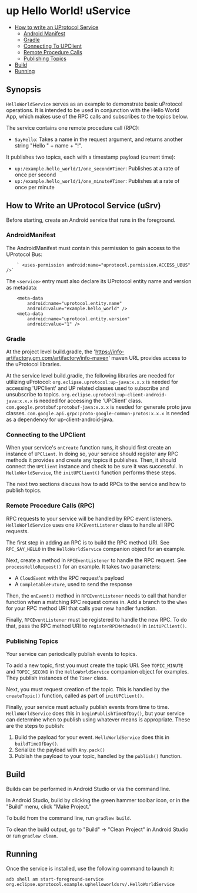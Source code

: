 # up Hello World! uService

* [How to write an UProtocol Service](#how-to-write-an-uprotocol-service-usrv)
    * [Android Manifest](#androidmanifest)
    * [Gradle](#gradle)
    * [Connecting To UPClient](#connecting-to-the-upclient)
    * [Remote Procedure Calls](#remote-procedure-calls-rpc)
    * [Publishing Topics](#publishing-topics)
* [Build](#build)
* [Running](#running)

## Synopsis

`HelloWorldService` serves as an example to demonstrate basic uProtocol operations. It is intended
to be used in conjunction with the Hello World App, which makes use of the RPC calls and
subscribes to the topics below.

The service contains one remote procedure call (RPC):

- `SayHello`: Takes a name in the request argument, and returns another string
  "Hello " + name + "!".

It publishes two topics, each with a timestamp payload (current time):

- `up:/example.hello_world/1/one_second#Timer`: Publishes at a rate of once per second
- `up:/example.hello_world/1/one_minute#Timer`: Publishes at a rate of once per minute

## How to Write an UProtocol Service (uSrv)

Before starting, create an Android service that runs in the foreground.


### AndroidManifest

The AndroidManifest must contain this permission to gain access to the UProtocol Bus:

```
    ` <uses-permission android:name="uprotocol.permission.ACCESS_UBUS" />`
```

The `<service>` entry must also declare its UProtocol entity name and version as metadata:

```
    <meta-data
        android:name="uprotocol.entity.name"
        android:value="example.hello_world" />
    <meta-data
        android:name="uprotocol.entity.version"
        android:value="1" />
```


### Gradle

At the project level build.gradle, the 'https://info-artifactory.gm.com/artifactory/info-maven'
maven URL provides access to the uProtocol libraries.

At the service level build.gradle, the following libraries are needed for utilizing uProtocol:
    `org.eclipse.uprotocol:up-java:x.x.x` is needed for accessing 'UPClient' and UP related classes used to subscribe and unsubscribe to topics.
    `org.eclipse.uprotocol:up-client-android-java:x.x.x` is needed for accessing the 'UPClient' class.
    `com.google.protobuf:protobuf-java:x.x.x` is needed for generate proto java classes.
    `com.google.api.grpc:proto-google-common-protos:x.x.x` is needed as a dependency for up-client-android-java.
### Connecting to the UPClient

When your service's `onCreate` function runs, it should first create an instance of `UPClient`.
In doing so, your service should register any RPC methods it provides and create any topics it
publishes. Then, it should connect the `UPClient` instance and check to be sure it was
successful. In `HelloWorldService`, the `initUPClient()` function performs these steps.

The next two sections discuss how to add RPCs to the service and how to publish topics.

### Remote Procedure Calls (RPC)

RPC requests to your service will be handled by RPC event listeners. `HelloWorldService` uses one
`RPCEventListener` class to handle all RPC requests.

The first step in adding an RPC is to build the RPC method URI. See `RPC_SAY_HELLO` in the
`HelloWorldService` companion object for an example.

Next, create a method in `RPCEventListener` to handle the RPC request. See
`processHelloRequest()` for an example. It takes two parameters:

- A `CloudEvent` with the RPC request's payload
- A `CompletableFuture`, used to send the response

Then, the `onEvent()` method in `RPCEventListener` needs to call that handler function when a
matching RPC request comes in. Add a branch to the `when` for your RPC method URI that calls your
new handler function.

Finally, `RPCEventListener` must be registered to handle the new RPC. To do that, pass the RPC
method URI to `registerRPCMethods()` in `initUPClient()`.

### Publishing Topics

Your service can periodically publish events to topics.

To add a new topic, first you must create the topic URI. See `TOPIC_MINUTE` and `TOPIC_SECOND` in
the `HelloWorldService` companion object for examples. They publish instances of the `Timer` class.

Next, you must request creation of the topic. This is handled by the `createTopic()` function,
called as part of `initUPClient()`.

Finally, your service must actually publish events from time to time. `HelloWorldService` does this
in `beginPublishTimeOfDay()`, but your service can determine when to publish using whatever means
is appropriate. These are the steps to publish:

1. Build the payload for your event. `HelloWorldService` does this in `buildTimeOfDay()`.
2. Serialize the payload with `Any.pack()`
3. Publish the payload to your topic, handled by the `publish()` function.

## Build

Builds can be performed in Android Studio or via the command line.

In Android Studio, build by clicking the green hammer toolbar icon, or in the "Build" menu, click
"Make Project."

To build from the command line, run `gradlew build`.

To clean the build output, go to "Build" -> "Clean Project" in Android Studio or run
`gradlew clean`.

## Running

Once the service is installed, use the following command to launch it:

    adb shell am start-foreground-service org.eclipse.uprotocol.example.uphelloworldsrv/.HelloWorldService
